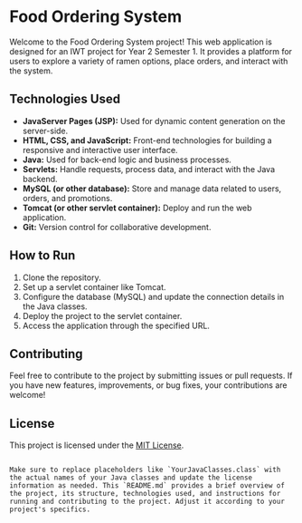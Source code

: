 # Food Ordering System

Welcome to the Food Ordering System project! This web application is designed for an IWT project for Year 2 Semester 1. It provides a platform for users to explore a variety of ramen options, place orders, and interact with the system.

## Technologies Used

- **JavaServer Pages (JSP):** Used for dynamic content generation on the server-side.
- **HTML, CSS, and JavaScript:** Front-end technologies for building a responsive and interactive user interface.
- **Java:** Used for back-end logic and business processes.
- **Servlets:** Handle requests, process data, and interact with the Java backend.
- **MySQL (or other database):** Store and manage data related to users, orders, and promotions.
- **Tomcat (or other servlet container):** Deploy and run the web application.
- **Git:** Version control for collaborative development.

## How to Run

1. Clone the repository.
2. Set up a servlet container like Tomcat.
3. Configure the database (MySQL) and update the connection details in the Java classes.
4. Deploy the project to the servlet container.
5. Access the application through the specified URL.

## Contributing

Feel free to contribute to the project by submitting issues or pull requests. If you have new features, improvements, or bug fixes, your contributions are welcome!

## License

This project is licensed under the [MIT License](LICENSE).
```

Make sure to replace placeholders like `YourJavaClasses.class` with the actual names of your Java classes and update the license information as needed. This `README.md` provides a brief overview of the project, its structure, technologies used, and instructions for running and contributing to the project. Adjust it according to your project's specifics.
